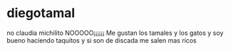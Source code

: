 # diegotamal
no claudia michilito NOOOOO¡¡¡¡¡¡
Me gustan los tamales y los gatos y soy bueno haciendo taquitos y si son de discada me salen mas ricos  
